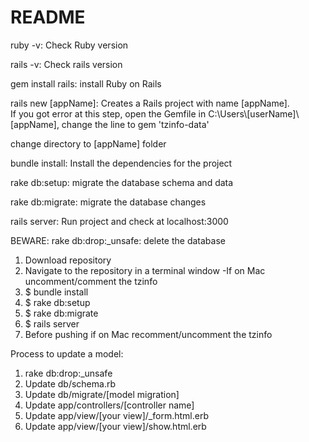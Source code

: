 # README

ruby -v: Check Ruby version

rails -v: Check rails version

gem install rails: install Ruby on Rails

rails new [appName]: Creates a Rails project with name [appName]. </br>
If you got error at this step, open the Gemfile in C:\Users\\[userName]\\[appName], change the line to gem 'tzinfo-data'

change directory to [appName] folder 

bundle install: Install the dependencies for the project

rake db:setup: migrate the database schema and data

rake db:migrate: migrate the database changes

rails server: Run project and check at localhost:3000

BEWARE: rake db:drop:_unsafe: delete the database

1) Download repository
2) Navigate to the repository in a terminal window
-If on Mac uncomment/comment the tzinfo
3) $ bundle install
4) $ rake db:setup
5) $ rake db:migrate
6) $ rails server
7) Before pushing if on Mac recomment/uncomment the tzinfo

Process to update a model:
1) rake db:drop:_unsafe
2) Update db/schema.rb
3) Update db/migrate/[model migration]
4) Update app/controllers/[controller name]
5) Update app/view/[your view]/_form.html.erb
6) Update app/view/[your view]/show.html.erb
